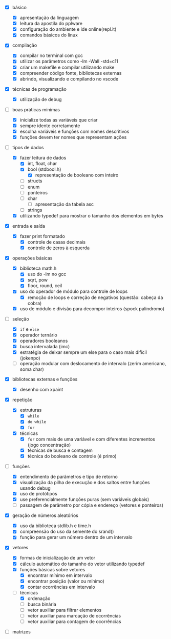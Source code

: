 - [x] básico
    - [x] apresentação da linguagem
    - [x] leitura da apostila do pplware
    - [x] configuração do ambiente e ide online(repl.it)
    - [x] comandos básicos do linux
- [x] compilação
    - [x] compilar no terminal com gcc
    - [x] utilizar os parâmetros como -lm -Wall -std=c11
    - [x] criar um makefile e compilar utilizando make
    - [x] compreender código fonte, bibliotecas externas
    - [x] abrindo, visualizando e compilando no vscode
- [x] técnicas de programação
    - [x] utilização de debug
- [ ] boas práticas mínimas
    - [x] inicialize todas as variáveis que criar
    - [x] sempre idente corretamente
    - [x] escolha variáveis e funções com nomes descritivos
    - [x] funções devem ter nomes que representam ações
- [ ] tipos de dados 
    - [x] fazer leitura de dados
        - [x] int, float, char
        - [x] bool (stdbool.h)
            - [x] representação de booleano com inteiro
        - [ ] structs
        - [ ] enum
        - [ ] ponteiros
        - [ ] char
            - [ ] apresentação da tabela asc
        - [ ] strings
    - [x] utilizando typedef para mostrar o tamanho dos elementos em bytes
- [x] entrada e saída
    - [x] fazer print formatado
        - [x] controle de casas decimais
        - [x] controle de zeros à esquerda
- [x] operações básicas
    - [x] biblioteca math.h
        - [x] uso do -lm no gcc
        - [x] sqrt, pow
        - [x] floor, round, ceil
    - [x] uso do operador de módulo para controle de loops
        - [x] remoção de loops e correção de negativos (questão: cabeça da cobra)
    - [x] uso de módulo e divisão para decompor inteiros (spock palindromo)
- [ ] seleção
    - [x] `if` e `else`
    - [x] operador ternário
    - [x] operadores booleanos
    - [x] busca intervalada (imc)
    - [x] estratégia de deixar sempre um else para o caso mais difícil (jokenpo)
    - [ ] operação modular com deslocamento de intervalo (zerim americano, soma char)
- [x] bibliotecas externas e funções
    - [x] desenho com xpaint
- [x] repetição
    - [x] estruturas
        - [x] `while`
        - [x] `do while`
        - [x] `for`
    - [x] técnicas
        - [x] `for` com mais de uma variável e com diferentes incrementos (jogo concentração)
        - [x] técnicas de busca e contagem
        - [x] técnica do booleano de controle (é primo)
- [ ] funções
    - [x] entendimento de parâmetros e tipo de retorno
    - [X] visualização da pilha de execução e dos saltos entre funções usando debug
    - [x] uso de protótipos
    - [x] use preferencialmente funções puras (sem variáveis globais)
    - [ ] passagem de parâmetro por cópia e endereço (vetores e ponteiros)
- [x] geração de números aleatórios
    - [x] uso da biblioteca stdlib.h e time.h
    - [x] compreensão do uso da semente do srand()
    - [x] função para gerar um número dentro de um intervalo
- [x] vetores
    - [x] formas de inicialização de um vetor
    - [x] cálculo automático do tamanho do vetor utilizando typedef
    - [x] funções básicas sobre vetores
        - [x] encontrar mínimo em intervalo
        - [x] encontrar posição (valor ou mínimo)
        - [x] contar ocorrências em intervalo
    - [ ] técnicas
        - [x] ordenação
        - [ ] busca binária
        - [ ] vetor auxiliar para filtrar elementos
        - [ ] vetor auxiliar para marcação de ocorrências 
        - [ ] vetor auxiliar para contagem de ocorrências
- [ ] matrizes
    

